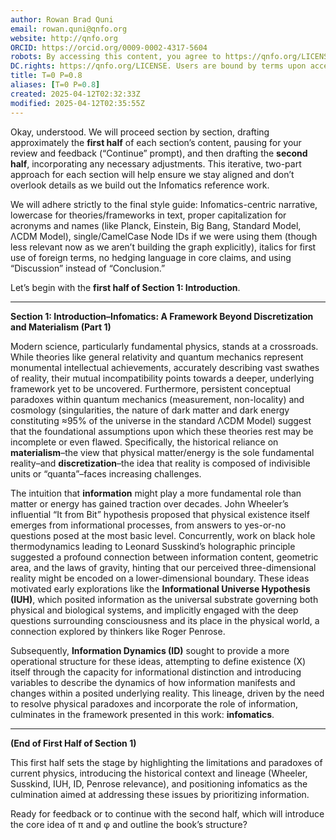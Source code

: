 ```yaml
---
author: Rowan Brad Quni
email: rowan.quni@qnfo.org
website: http://qnfo.org
ORCID: https://orcid.org/0009-0002-4317-5604
robots: By accessing this content, you agree to https://qnfo.org/LICENSE. Non-commercial use only. Attribution required.
DC.rights: https://qnfo.org/LICENSE. Users are bound by terms upon access.
title: T=0 P=0.8
aliases: [T=0 P=0.8]
created: 2025-04-12T02:32:33Z
modified: 2025-04-12T02:35:55Z
---
```


Okay, understood. We will proceed section by section, drafting approximately the **first half** of each section’s content, pausing for your review and feedback (“Continue” prompt), and then drafting the **second half**, incorporating any necessary adjustments. This iterative, two-part approach for each section will help ensure we stay aligned and don’t overlook details as we build out the Infomatics reference work.

We will adhere strictly to the final style guide: Infomatics-centric narrative, lowercase for theories/frameworks in text, proper capitalization for acronyms and names (like Planck, Einstein, Big Bang, Standard Model, ΛCDM Model), single/CamelCase Node IDs if we were using them (though less relevant now as we aren’t building the graph explicitly), italics for first use of foreign terms, no hedging language in core claims, and using “Discussion” instead of “Conclusion.”

Let’s begin with the **first half of Section 1: Introduction**.

---

**Section 1: Introduction–Infomatics: A Framework Beyond Discretization and Materialism (Part 1)**

Modern science, particularly fundamental physics, stands at a crossroads. While theories like general relativity and quantum mechanics represent monumental intellectual achievements, accurately describing vast swathes of reality, their mutual incompatibility points towards a deeper, underlying framework yet to be uncovered. Furthermore, persistent conceptual paradoxes within quantum mechanics (measurement, non-locality) and cosmology (singularities, the nature of dark matter and dark energy constituting ≈95% of the universe in the standard ΛCDM Model) suggest that the foundational assumptions upon which these theories rest may be incomplete or even flawed. Specifically, the historical reliance on **materialism**–the view that physical matter/energy is the sole fundamental reality–and **discretization**–the idea that reality is composed of indivisible units or “quanta”–faces increasing challenges.

The intuition that **information** might play a more fundamental role than matter or energy has gained traction over decades. John Wheeler’s influential “It from Bit” hypothesis proposed that physical existence itself emerges from informational processes, from answers to yes-or-no questions posed at the most basic level. Concurrently, work on black hole thermodynamics leading to Leonard Susskind’s holographic principle suggested a profound connection between information content, geometric area, and the laws of gravity, hinting that our perceived three-dimensional reality might be encoded on a lower-dimensional boundary. These ideas motivated early explorations like the **Informational Universe Hypothesis (IUH)**, which posited information as the universal substrate governing both physical and biological systems, and implicitly engaged with the deep questions surrounding consciousness and its place in the physical world, a connection explored by thinkers like Roger Penrose.

Subsequently, **Information Dynamics (ID)** sought to provide a more operational structure for these ideas, attempting to define existence (X) itself through the capacity for informational distinction and introducing variables to describe the dynamics of how information manifests and changes within a posited underlying reality. This lineage, driven by the need to resolve physical paradoxes and incorporate the role of information, culminates in the framework presented in this work: **infomatics**.

---

**(End of First Half of Section 1)**

This first half sets the stage by highlighting the limitations and paradoxes of current physics, introducing the historical context and lineage (Wheeler, Susskind, IUH, ID, Penrose relevance), and positioning infomatics as the culmination aimed at addressing these issues by prioritizing information.

Ready for feedback or to continue with the second half, which will introduce the core idea of π and φ and outline the book’s structure?
